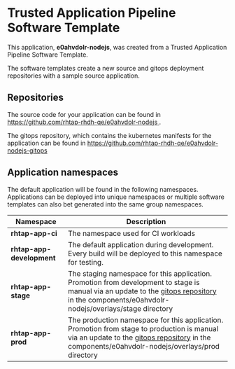 # Trusted Application Pipeline Software Template

This application, **e0ahvdolr-nodejs**, was created from a Trusted Application Pipeline Software Template.

The software templates create a new source and gitops deployment repositories with a sample source application. 

## Repositories

The source code for your application can be found in [https://github.com/rhtap-rhdh-qe/e0ahvdolr-nodejs ](https://github.com/rhtap-rhdh-qe/e0ahvdolr-nodejs ).
 
The gitops repository, which contains the kubernetes manifests for the application can be found in 
[https://github.com/rhtap-rhdh-qe/e0ahvdolr-nodejs-gitops ](https://github.com/rhtap-rhdh-qe/e0ahvdolr-nodejs-gitops ) 

## Application namespaces 

The default application will be found in the following namespaces. Applications can be deployed into unique namespaces or multiple software templates can also bet generated into the same group namespaces.  

|  Namespace   |  Description   |  
| -------- | -------- |
| **rhtap-app-ci** | The namespace used for CI workloads |
| **rhtap-app-development** | The default application during development. Every build will be deployed to this namespace for testing. |
| **rhtap-app-stage** | The staging namespace for this application. Promotion from development to stage is manual via an update to the [gitops repository](https://github.com/rhtap-rhdh-qe/e0ahvdolr-nodejs-gitops ) in the components/e0ahvdolr-nodejs/overlays/stage directory |
| **rhtap-app-prod** | The production namespace for this application. Promotion from stage to production is manual via an update to the [gitops repository](https://github.com/rhtap-rhdh-qe/e0ahvdolr-nodejs-gitops ) in the components/e0ahvdolr-nodejs/overlays/prod directory |